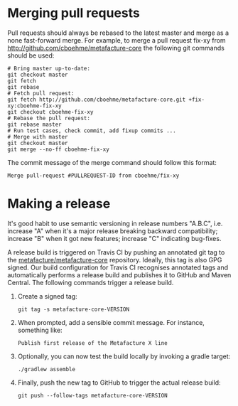 # Merging pull requests

Pull requests should always be rebased to the latest master and merge as a none fast-forward merge.
For example, to merge a pull request fix-xy from http://github.com/cboehme/metafacture-core the following git commands should be used:
```
# Bring master up-to-date:
git checkout master
git fetch
git rebase
# Fetch pull request:
git fetch http://github.com/cboehme/metafacture-core.git +fix-xy:cboehme-fix-xy
git checkout cboehme-fix-xy
# Rebase the pull request:
git rebase master
# Run test cases, check commit, add fixup commits ...
# Merge with master
git checkout master
git merge --no-ff cboehme-fix-xy
```
The commit message of the merge command should follow this format:
```
Merge pull-request #PULLREQUEST-ID from cboehme/fix-xy
```

# Making a release

It's good habit to use semantic versioning in release numbers "A.B.C", i.e. increase "A" when it's a major release breaking backward compatibility; increase "B" when it got new features; increase "C" indicating bug-fixes.
  
A release build is triggered on Travis CI by pushing an annotated git tag to the [metafacture/metafacture-core](https://github.com/metafacture/metafacture-core) repository. Ideally, this tag is also GPG signed. Our build configuration for Travis CI recognises annotated tags and automatically performs a release build and publishes it to GitHub and Maven Central.
The following commands trigger a release build.

 1. Create a signed tag:
    ```
    git tag -s metafacture-core-VERSION
    ```
 1. When prompted, add a sensible commit message. For instance, something like:
    ```
    Publish first release of the Metafacture X line
    ```
 1. Optionally, you can now test the build locally by invoking a gradle target:
    ```
    ./gradlew assemble
    ```
 1. Finally, push the new tag to GitHub to trigger the actual release build:
    ```
    git push --follow-tags metafacture-core-VERSION
    ```